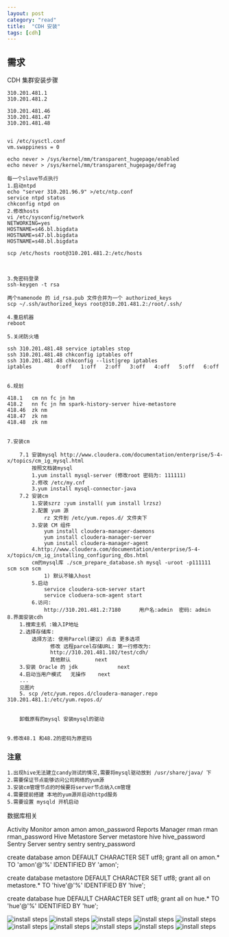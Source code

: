 ```yaml
---
layout: post
category: "read"
title:  "CDH 安装"
tags: [cdh]
---
```


## 需求
CDH 集群安装步骤
```
310.201.481.1 
310.201.481.2 

310.201.481.46 
310.201.481.47 
310.201.481.48 


vi /etc/sysctl.conf
vm.swappiness = 0

echo never > /sys/kernel/mm/transparent_hugepage/enabled
echo never > /sys/kernel/mm/transparent_hugepage/defrag

每一个slave节点执行
1.启动ntpd
echo "server 310.201.96.9" >/etc/ntp.conf
service ntpd status
chkconfig ntpd on
2.修改hosts
vi /etc/sysconfig/network
NETWORKING=yes
HOSTNAME=s46.bl.bigdata
HOSTNAME=s47.bl.bigdata
HOSTNAME=s48.bl.bigdata

scp /etc/hosts root@310.201.481.2:/etc/hosts



3.免密码登录
ssh-keygen -t rsa

两个namenode 的 id_rsa.pub 文件合并为一个 authorized_keys
scp ~/.ssh/authorized_keys root@310.201.481.2:/root/.ssh/

4.重启机器
reboot

5.关闭防火墙

ssh 310.201.481.48 service iptables stop
ssh 310.201.481.48 chkconfig iptables off
ssh 310.201.481.48 chkconfig --list|grep iptables
iptables        0:off   1:off   2:off   3:off   4:off   5:off   6:off


6.规划

418.1	cm nn fc jn hm
418.2	nn fc jn hm spark-history-server hive-metastore
418.46	zk nm
418.47	zk nm
418.48	zk nm


7.安装cm

	7.1 安装mysql http://www.cloudera.com/documentation/enterprise/5-4-x/topics/cm_ig_mysql.html
		按照文档装mysql
		1.yum install mysql-server (修改root 密码为: 111111)
		2.修改 /etc/my.cnf
		3.yum install mysql-connector-java
	7.2 安装cm
		1.安装szrz :yum install( yum install lrzsz)
		2.配置 yum 源
			rz 文件到 /etc/yum.repos.d/ 文件夹下
		3.安装 CM 组件
			yum install cloudera-manager-daemons
			yum install cloudera-manager-server 
			yum install cloudera-manager-agent  	
		4.http://www.cloudera.com/documentation/enterprise/5-4-x/topics/cm_ig_installing_configuring_dbs.html
		cm的mysql库 ./scm_prepare_database.sh mysql -uroot -p111111  scm scm scm
			1) 默认不输入host
		5.启动
			service cloudera-scm-server start
			service cloduera-scm-agent start
		6.访问:
			http://310.201.481.2:7180      用户名:admin  密码: admin
8.界面安装cdh
	1.搜索主机 :输入IP地址
	2.选择存储库: 
		选择方法: 使用Parcel(建议) 点击 更多选项
			  修改 远程parcel存储URL: 第一行修改为:
			  http://310.201.481.102/test/cdh/
			  其他默认        next
	3.安装 Oracle 的 jdk	          next
	4.启动当用户模式	无操作    next
	...
	见图片
	5. scp /etc/yum.repos.d/cloudera-manager.repo 310.201.481.1:/etc/yum.repos.d/
				

	卸载原有的mysql 安装mysql的驱动


9.修改48.1 和48.2的密码为原密码

```

### 注意   
	1.出现hive无法建立candy测试的情况,需要将mysql驱动放到 /usr/share/java/ 下
    2.需要保证节点能够访问公司网络的yum源
    3.安装cm管理节点的时候要将server节点纳入cm管理
    4.需要提前搭建 本地的yum源并启动httpd服务
    5.需要设置 mysqld 开机启动




数据库相关

Activity Monitor	amon	amon	amon_password
Reports Manager	rman	rman	rman_password
Hive Metastore Server	metastore	hive	hive_password
Sentry Server	sentry	sentry	sentry_password


create database amon DEFAULT CHARACTER SET utf8;
grant all on amon.* TO 'amon'@'%' IDENTIFIED BY 'amon';


create database metastore DEFAULT CHARACTER SET utf8;
grant all on metastore.* TO 'hive'@'%' IDENTIFIED BY 'hive';


create database hue DEFAULT CHARACTER SET utf8;
grant all on hue.* TO 'hue'@'%' IDENTIFIED BY 'hue';


![install steps ](../img/cdh_install/1.png)
![install steps ](../img/cdh_install/2.png)
![install steps ](../img/cdh_install/3.png)
![install steps ](../img/cdh_install/4.png)
![install steps ](../img/cdh_install/5.png)
![install steps ](../img/cdh_install/6.png)
![install steps ](../img/cdh_install/7.png)
![install steps ](../img/cdh_install/8.png)
![install steps ](../img/cdh_install/9.png)
![install steps ](../img/cdh_install/finish.png)

